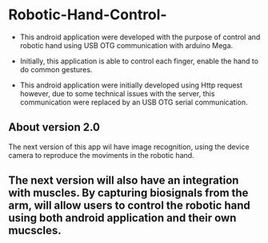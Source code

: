 # Robotic-Hand-Control-
- This android application were developed with the purpose of control and robotic hand using USB OTG communication with arduino Mega.
- Initially, this application is able to control each finger, enable the
  hand to do common gestures.

- This android application were initially developed using Http request
  however, due to some technical issues with the server, this communication
  were replaced by an USB OTG serial communication.

About version 2.0
-----------------
The next version of this app wil have image recognition, using the device
camera to reproduce the moviments in the robotic hand.

The next version will also have an integration with muscles. By capturing 
biosignals from the arm, will allow users to control the robotic hand using 
both android application and their own mucscles.
------------------------------------------------------------------------------
